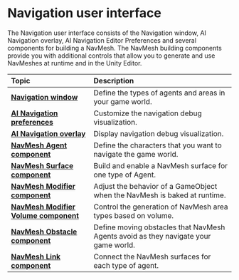 # Navigation user interface 

The Navigation user interface consists of the Navigation window, AI Navigation overlay, AI Navigation Editor Preferences and several components for building a NavMesh. The NavMesh building components provide you with additional controls that allow you to generate and use NavMeshes at runtime and in the Unity Editor.

| **Topic**             | **Description**         |
| :-------------------- | :----------------------- |
| [**Navigation window**](NavigationWindow.md) | Define the types of agents and areas in your game world. |
| [**AI Navigation preferences**](NavEditorPreferences.md) | Customize the navigation debug visualization. |
| [**AI Navigation overlay**](NavigationOverlay.md) | Display navigation debug visualization. |
| [**NavMesh Agent component**](NavMeshAgent.md) | Define the characters that you want to navigate the game world. |
| [**NavMesh Surface component**](NavMeshSurface.md) | Build and enable a NavMesh surface for one type of Agent. |
| [**NavMesh Modifier component**](NavMeshModifier.md) | Adjust the behavior of a GameObject when the NavMesh is baked at runtime. |
| [**NavMesh Modifier Volume component**](NavMeshModifierVolume.md) | Control the generation of NavMesh area types based on volume. |
| [**NavMesh Obstacle component**](NavMeshObstacle.md) | Define moving obstacles that NavMesh Agents avoid as they navigate your game world. |
| [**NavMesh Link component**](NavMeshLink.md) | Connect the NavMesh surfaces for each type of agent. |
